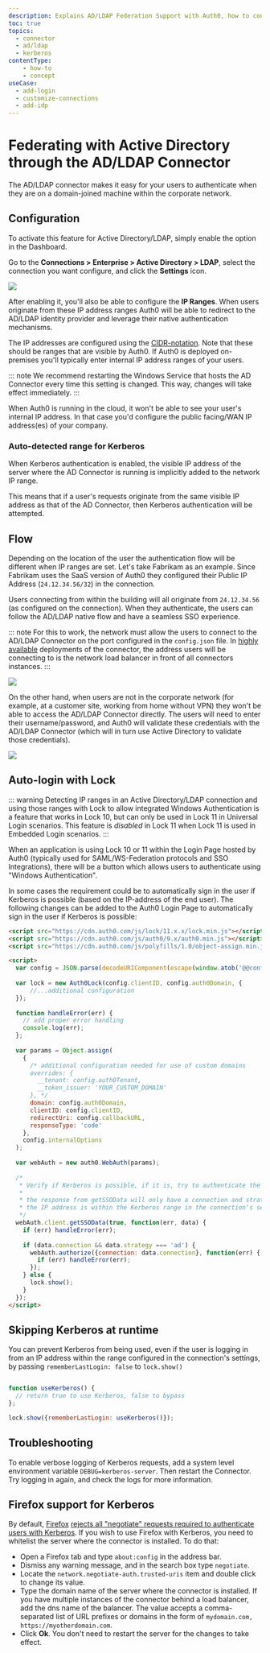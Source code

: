 ```yaml
---
description: Explains AD/LDAP Federation Support with Auth0, how to configure it, the flow, and auto-login with Lock.
toc: true
topics:
  - connector
  - ad/ldap
  - kerberos
contentType: 
    - how-to
    - concept
useCase:
  - add-login
  - customize-connections
  - add-idp
---
```

# Federating with Active Directory through the AD/LDAP Connector

The AD/LDAP connector makes it easy for your users to authenticate when they are on a domain-joined machine within the corporate network.

## Configuration

To activate this feature for Active Directory/LDAP, simply enable the option in the Dashboard. 

Go to the **Connections > Enterprise > Active Directory > LDAP**, select the connection you want configure, and click the **Settings** icon.

![](/media/articles/connector/kerberos/connector-kerberos-configuration.png)

After enabling it, you'll also be able to configure the **IP Ranges**. When users originate from these IP address ranges Auth0 will be able to redirect to the AD/LDAP identity provider and leverage their native authentication mechanisms.

The IP addresses are configured using the [CIDR-notation](http://en.wikipedia.org/wiki/Classless_Inter-Domain_Routing). Note that these should be ranges that are visible by Auth0. If Auth0 is deployed on-premises you'll typically enter internal IP address ranges of your users.

::: note
We recommend restarting the Windows Service that hosts the AD Connector every time this setting is changed. This way, changes will take effect immediately.
:::

When Auth0 is running in the cloud, it won't be able to see your user's internal IP address. In that case you'd configure the public facing/WAN IP address(es) of your company.

### Auto-detected range for Kerberos

When Kerberos authentication is enabled, the visible IP address of the server where the AD Connector is running is implicitly added to the network IP range.  

This means that if a user's requests originate from the same visible IP address as that of the AD Connector, then Kerberos authentication will be attempted.

## Flow

Depending on the location of the user the authentication flow will be different when IP ranges are set. Let's take Fabrikam as an example. Since Fabrikam uses the SaaS version of Auth0 they configured their Public IP Address (`24.12.34.56/32`) in the connection.

Users connecting from within the building will all originate from `24.12.34.56` (as configured on the connection). When they authenticate, the users can follow the AD/LDAP native flow and have a seamless SSO experience.

::: note
For this to work, the network must allow the users to connect to the AD/LDAP Connector on the port configured in the `config.json` file. In [highly available](/connector/high-availability) deployments of the connector, the address users will be connecting to is the network load balancer in front of all connectors instances.
:::

![](/media/articles/connector/kerberos/connector-kerberos-flow.png)

On the other hand, when users are not in the corporate network (for example, at a customer site, working from home without VPN) they won't be able to access the AD/LDAP Connector directly. The users will need to enter their username/password, and Auth0 will validate these credentials with the AD/LDAP Connector (which will in turn use Active Directory to validate those credentials).

![](/media/articles/connector/kerberos/connector-credentials-flow.png)

## Auto-login with Lock

::: warning
Detecting IP ranges in an Active Directory/LDAP connection and using those ranges with Lock to allow integrated Windows Authentication is a feature that works in Lock 10, but can only be used in Lock 11 in Universal Login scenarios. This feature is *disabled* in Lock 11 when Lock 11 is used in Embedded Login scenarios.
:::

When an application is using Lock 10 or 11 within the Login Page hosted by Auth0 (typically used for SAML/WS-Federation protocols and SSO Integrations), there will be a button which allows users to authenticate using "Windows Authentication". 

In some cases the requirement could be to automatically sign in the user if Kerberos is possible (based on the IP-address of the end user). The following changes can be added to the Auth0 Login Page to automatically sign in the user if Kerberos is possible:

```html
<script src="https://cdn.auth0.com/js/lock/11.x.x/lock.min.js"></script>
<script src="https://cdn.auth0.com/js/auth0/9.x/auth0.min.js"></script>
<script src="https://cdn.auth0.com/js/polyfills/1.0/object-assign.min.js"></script>

<script>
  var config = JSON.parse(decodeURIComponent(escape(window.atob('@@config@@'))));
  
  var lock = new Auth0Lock(config.clientID, config.auth0Domain, {
      //...additional configuration
  });
  
  function handleError(err) {
    // add proper error handling
    console.log(err);
  };
  
  var params = Object.assign(
    {
      /* additional configuration needed for use of custom domains 
      overrides: {
        __tenant: config.auth0Tenant,
        __token_issuer: 'YOUR_CUSTOM_DOMAIN'
      }, */
      domain: config.auth0Domain,
      clientID: config.clientID,
      redirectUri: config.callbackURL,
      responseType: 'code'
    },
    config.internalOptions
  );
  
  var webAuth = new auth0.WebAuth(params);
  
  /*
   * Verify if Kerberos is possible, if it is, try to authenticate the user.
   *
   * the response from getSSOData will only have a connection and strategy if 
   * the IP address is within the Kerberos range in the connection's settings
   */
  webAuth.client.getSSOData(true, function(err, data) {
    if (err) handleError(err);
  
    if (data.connection && data.strategy === 'ad') {
      webAuth.authorize({connection: data.connection}, function(err) {
        if (err) handleError(err);
      });
    } else {
      lock.show();
    }
  });
</script>
```

## Skipping Kerberos at runtime

You can prevent Kerberos from being used, even if the user is logging in from an IP address within the range configured in the connection's settings, by passing `rememberLastLogin: false` to `lock.show()`


```js

function useKerberos() {
  // return true to use Kerberos, false to bypass
};

lock.show({rememberLastLogin: useKerberos()});
```

## Troubleshooting

To enable verbose logging of Kerberos requests, add a system level environment variable `DEBUG=kerberos-server`. Then restart the Connector. Try logging in again, and check the logs for more information.

## Firefox support for Kerberos

By default, [Firefox](https://www.mozilla.org/firefox) [rejects all "negotiate" requests required to authenticate users with Kerberos](https://developer.mozilla.org/en-US/docs/Mozilla/Integrated_authentication). If you wish to use Firefox with Kerberos, you need to whitelist the server where the connector is installed. To do that:

* Open a Firefox tab and type `about:config` in the address bar.
* Dismiss any warning message, and in the search box type `negotiate`.
* Locate the `network.negotiate-auth.trusted-uris` item and double click to change its value.
* Type the domain name of the server where the connector is installed. If you have multiple instances of the connector behind a load balancer, add the dns name of the balancer. 
The value accepts a comma-separated list of URL prefixes or domains in the form of `mydomain.com, https://myotherdomain.com`.
* Click **Ok**. You don't need to restart the server for the changes to take effect.

